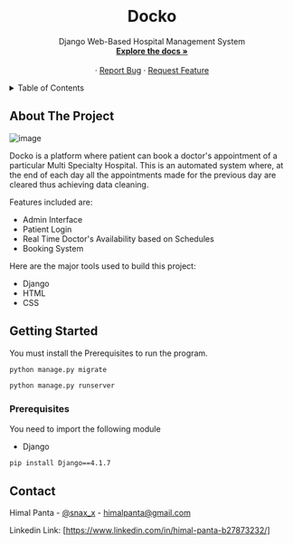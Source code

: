 <br />
<div align="center">
 
  <h1 align="center">Docko</h1>

  <p align="center">
    Django Web-Based Hospital Management System
    <br />
    <a href="https://github.com/5nax/Docko"><strong>Explore the docs »</strong></a>
    <br />
    <br />
    ·
    <a href="https://github.com/5nax/Envision-AI/issues">Report Bug</a>
    ·
    <a href="https://github.com/5nax/Envision-AI/issues">Request Feature</a>
  </p>
</div>

<details>
  <summary>Table of Contents</summary>
  <ol>
    <li>
      <a href="#about-the-project">About The Project</a>
      <ul>
        <li><a href="#built-with">Built With</a></li>
      </ul>
    </li>
    <li>
      <a href="#getting-started">Getting Started</a>
      <ul>
        <li><a href="#prerequisites">Prerequisites</a></li>
      </ul>
    </li>
    <li><a href="#contact">Contact</a></li>
  </ol>
</details>

## About The Project

![image](https://user-images.githubusercontent.com/97379931/229273900-3c3f285d-eb4d-47cf-bf43-b2e7a6cf83f0.png)


Docko is a platform where patient can book a doctor's appointment of a particular Multi Specialty Hospital. This is an automated system where, at the end of each day all the appointments made for the previous day are cleared thus achieving data cleaning.


Features included are:
* Admin Interface
* Patient Login
* Real Time Doctor's Availability based on Schedules
* Booking System


Here are the major tools used to build this project:

* Django
* HTML
* CSS



## Getting Started

You must install the Prerequisites to run the program.
```sh
python manage.py migrate
```
```sh
python manage.py runserver
```

### Prerequisites

You need to import the following module

* Django
```sh
pip install Django==4.1.7
```

<!-- CONTACT -->
## Contact

Himal Panta - [@snax_x](https://www.instagram.com/snax_smh/) - himalpanta@gmail.com

Linkedin Link: [https://www.linkedin.com/in/himal-panta-b27873232/]


<!-- MARKDOWN LINKS & IMAGES -->
<!-- https://www.markdownguide.org/basic-syntax/#reference-style-links -->
[contributors-shield]: https://img.shields.io/github/contributors/othneildrew/Best-README-Template.svg?style=for-the-badge

[forks-shield]: https://img.shields.io/github/forks/othneildrew/Best-README-Template.svg?style=for-the-badge

[stars-shield]: https://img.shields.io/github/stars/othneildrew/Best-README-Template.svg?style=for-the-badge

[issues-shield]: https://img.shields.io/github/issues/othneildrew/Best-README-Template.svg?style=for-the-badge

[linkedin-shield]: https://img.shields.io/badge/-LinkedIn-black.svg?style=for-the-badge&logo=linkedin&colorB=555
